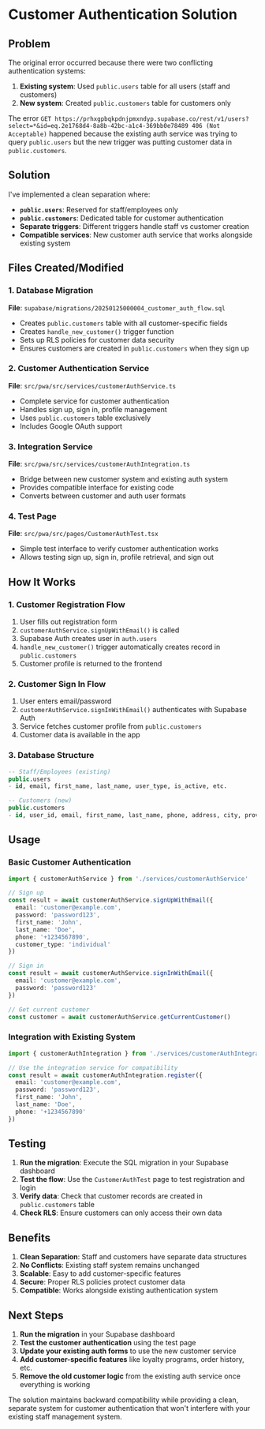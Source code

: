 # Customer Authentication Solution

## Problem
The original error occurred because there were two conflicting authentication systems:
1. **Existing system**: Used `public.users` table for all users (staff and customers)
2. **New system**: Created `public.customers` table for customers only

The error `GET https://prhxgpbqkpdnjpmxndyp.supabase.co/rest/v1/users?select=*&id=eq.2e1768d4-8a8b-42bc-a1c4-369bb0e78489 406 (Not Acceptable)` happened because the existing auth service was trying to query `public.users` but the new trigger was putting customer data in `public.customers`.

## Solution
I've implemented a clean separation where:
- **`public.users`**: Reserved for staff/employees only
- **`public.customers`**: Dedicated table for customer authentication
- **Separate triggers**: Different triggers handle staff vs customer creation
- **Compatible services**: New customer auth service that works alongside existing system

## Files Created/Modified

### 1. Database Migration
**File**: `supabase/migrations/20250125000004_customer_auth_flow.sql`
- Creates `public.customers` table with all customer-specific fields
- Creates `handle_new_customer()` trigger function
- Sets up RLS policies for customer data security
- Ensures customers are created in `public.customers` when they sign up

### 2. Customer Authentication Service
**File**: `src/pwa/src/services/customerAuthService.ts`
- Complete service for customer authentication
- Handles sign up, sign in, profile management
- Uses `public.customers` table exclusively
- Includes Google OAuth support

### 3. Integration Service
**File**: `src/pwa/src/services/customerAuthIntegration.ts`
- Bridge between new customer system and existing auth system
- Provides compatible interface for existing code
- Converts between customer and auth user formats

### 4. Test Page
**File**: `src/pwa/src/pages/CustomerAuthTest.tsx`
- Simple test interface to verify customer authentication works
- Allows testing sign up, sign in, profile retrieval, and sign out

## How It Works

### 1. Customer Registration Flow
1. User fills out registration form
2. `customerAuthService.signUpWithEmail()` is called
3. Supabase Auth creates user in `auth.users`
4. `handle_new_customer()` trigger automatically creates record in `public.customers`
5. Customer profile is returned to the frontend

### 2. Customer Sign In Flow
1. User enters email/password
2. `customerAuthService.signInWithEmail()` authenticates with Supabase Auth
3. Service fetches customer profile from `public.customers`
4. Customer data is available in the app

### 3. Database Structure
```sql
-- Staff/Employees (existing)
public.users
- id, email, first_name, last_name, user_type, is_active, etc.

-- Customers (new)
public.customers  
- id, user_id, email, first_name, last_name, phone, address, city, province, postal_code, date_of_birth, customer_type, registration_date, is_active, total_spent, last_purchase_date, loyalty_points, loyalty_tier, total_lifetime_spent, assigned_staff_id, created_at, updated_at
```

## Usage

### Basic Customer Authentication
```typescript
import { customerAuthService } from './services/customerAuthService'

// Sign up
const result = await customerAuthService.signUpWithEmail({
  email: 'customer@example.com',
  password: 'password123',
  first_name: 'John',
  last_name: 'Doe',
  phone: '+1234567890',
  customer_type: 'individual'
})

// Sign in
const result = await customerAuthService.signInWithEmail({
  email: 'customer@example.com',
  password: 'password123'
})

// Get current customer
const customer = await customerAuthService.getCurrentCustomer()
```

### Integration with Existing System
```typescript
import { customerAuthIntegration } from './services/customerAuthIntegration'

// Use the integration service for compatibility
const result = await customerAuthIntegration.register({
  email: 'customer@example.com',
  password: 'password123',
  first_name: 'John',
  last_name: 'Doe',
  phone: '+1234567890'
})
```

## Testing

1. **Run the migration**: Execute the SQL migration in your Supabase dashboard
2. **Test the flow**: Use the `CustomerAuthTest` page to test registration and login
3. **Verify data**: Check that customer records are created in `public.customers` table
4. **Check RLS**: Ensure customers can only access their own data

## Benefits

1. **Clean Separation**: Staff and customers have separate data structures
2. **No Conflicts**: Existing staff system remains unchanged
3. **Scalable**: Easy to add customer-specific features
4. **Secure**: Proper RLS policies protect customer data
5. **Compatible**: Works alongside existing authentication system

## Next Steps

1. **Run the migration** in your Supabase dashboard
2. **Test the customer authentication** using the test page
3. **Update your existing auth forms** to use the new customer service
4. **Add customer-specific features** like loyalty programs, order history, etc.
5. **Remove the old customer logic** from the existing auth service once everything is working

The solution maintains backward compatibility while providing a clean, separate system for customer authentication that won't interfere with your existing staff management system.





